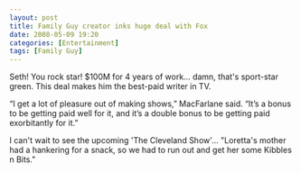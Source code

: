```yaml
---
layout: post
title: Family Guy creator inks huge deal with Fox
date: 2008-05-09 19:20
categories: [Entertainment]
tags: [Family Guy]
---
```

Seth! You rock star! $100M for 4 years of work... damn, that's sport-star green. This deal makes him the best-paid writer in TV.

“I get a lot of pleasure out of making shows,” MacFarlane said. “It’s a bonus to be getting paid well for it, and it’s a double bonus to be getting paid exorbitantly for it.”

I can't wait to see the upcoming 'The Cleveland Show'...
"Loretta's mother had a hankering for a snack, so we had to run out and get her some Kibbles n Bits."
<!--
![Image link changes... and NO idea which I linked to](http://images.wikia.com/familyguy/images/d/d4/243269_height419_width419.jpg)
-->